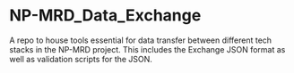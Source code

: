 # NP-MRD_Data_Exchange
A repo to house tools essential for data transfer between different tech stacks in the NP-MRD project. This includes the Exchange JSON format as well as validation scripts for the JSON.
